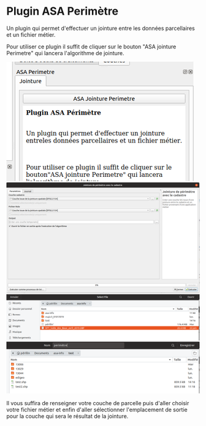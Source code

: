 # Plugin ASA Perimètre

Un plugin qui permet d'effectuer un jointure entre
les données parcellaires et un fichier métier.

Pour utiliser ce plugin il suffit de cliquer sur le bouton
"ASA jointure Perimetre" qui lancera l'algorithme de jointure.

![panneauasa](resources/images/panneauasa.png)
![Algo](resources/images/algoasa.png)
![panneauasa](resources/images/getFile.png)
![panneauasa](resources/images/getFolder.png)

Il vous suffira de renseigner votre couche de parcelle puis d'aller
choisir votre fichier métier et enfin d'aller sélectionner
l'emplacement de sortie pour la couche qui sera le résultat de la
jointure.
